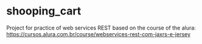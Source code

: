 # shooping_cart
Project for practice of web services REST based on the course of the alura: https://cursos.alura.com.br/course/webservices-rest-com-jaxrs-e-jersey

